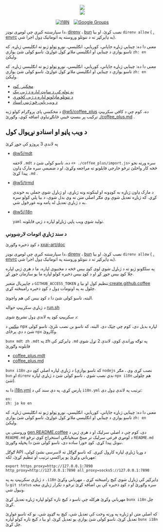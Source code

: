 <p align="center"><a href="https://xxai.art"><img src="https://cdn.jsdelivr.net/gh/xxai-art/doc/logo.svg"/></a><br/><a href="https://xxai.art"><img src="https://cdn.jsdelivr.net/gh/xxai-art/doc/xxai.svg"/></a></p><p align="center"><a href="https://github.com/xxai-art/doc#readme"><img alt="I18N" src="https://cdn.jsdelivr.net/gh/wactax/img/t.svg"/></a>　<a href="https://groups.google.com/u/0/g/xxai-art"><img alt="Google Groups" src="https://cdn.jsdelivr.net/gh/wactax/img/g-groups.svg"/></a></p>

دا سپارښتنه کیږي چې لومړی نوډز، [direnv](https://direnv.net) ، [bun](https://github.com/oven-sh/bun) نصب کړئ، او بیا `direnv allow` ( [. envrc](https://github.com/xxai-art/doc/blob/main/.envrc) به ډایرکټر ته د ننوتلو وروسته په اتوماتيک ډول اجرا شي).

معنی دا ده: چینایي ژباړه جاپاني، کوریايي، انګلیسي، نورو ټولو ژبو ته انګلیسي ژباړه. که تاسو یوازې د چینایي او انګلیسي ملاتړ کول غواړئ، تاسو کولی شئ یوازې `zh: en` ولیکئ.

معنی دا ده: چینایي ژباړه جاپاني، کوریايي، انګلیسي، نورو ټولو ژبو ته انګلیسي ژباړه. که تاسو یوازې د چینایي او انګلیسي ملاتړ کول غواړئ، تاسو کولی شئ یوازې `zh: en` ولیکئ.

* [مخکینۍ کوډ](https://github.com/xxai-art/web)
* [په ټوله کې د سایټ لپاره د ژبې پیک](https://github.com/xxai-art/web/tree/main/i18n)
* [د ننوتلو ماډلونو لپاره د ژبې کڅوړې](https://github.com/wacpkg/user/tree/main/ui.i18n)
* [د ویب پاڼې څو ژبني اسناد](https://github.com/xxai-doc)

د مخکښې پای پروګرام کولو ژبه [@w5/coffee_plus](http://npmjs.com/@w5/coffee_plus) ده، کوم چې د کافي سکریپټ ترکیب پر بنسټ ځینې ځانګړتیاوې اضافه کوي، وګورئ [./coffee_plus.md](./coffee_plus.md) .

## د ویب پاڼو او اسنادو نړیوال کول

په لاندې 3 پروژو کې جوړ کړئ

* [@w5/mdt](https://www.npmjs.com/package/@w5/mdt)

  لاحقه `.mdt` ده، تاسو کولی شئ د `<+ ./coffee_plus/import.js>` سره ورته نحو څخه کار واخلئ ترڅو خارجي فایلونو ته مراجعه وکړئ، او د ضمیمې سره مارک ډاون پیدا کړئ `.md` .

* [@w5/trmd](https://www.npmjs.com/package/@w5/trmd)

  د مارک ډاون ژباړه به کوډونه او لینکونه ونه ژباړي، او ژباړل شوي جملې به خوندي کړي. که ژباړه تعدیل شوې وي مګر اصلي متن نه وي بدل شوی، د بیا پلي کولو سره به د ژباړې تعدیل له پامه ونه غورځول شي.

* [@w5/i18n](https://www.npmjs.com/package/@w5/i18n)

  `yaml` تولید شوي ویب پاڼې ژباړلو لپاره د ژبې فایلونه.

### د سند ژباړې اتومات لارښوونې

د کوډ ذخیره وګورئ [xxai-art/doc](https://github.com/xxai-art/doc)

دا سپارښتنه کیږي چې لومړی نوډز، [direnv](https://direnv.net) ، [bun](https://github.com/oven-sh/bun) نصب کړئ، او بیا `direnv allow` ( [. envrc](https://github.com/xxai-art/doc/blob/main/.envrc) به ډایرکټر ته د ننوتلو وروسته په اتوماتيک ډول اجرا شي).

په سلګونو ژبو ته د ژباړل شوي لوی کوډ بیس څخه د مخنیوي لپاره، ما د هرې ژبې لپاره جلا کوډ بیس جوړ کړ او د کوډ بیس ذخیره کولو لپاره ما یو سازمان جوړ کړ.

د چاپیریال متغیر `GITHUB_ACCESS_TOKEN` تنظیم کول او بیا [د create.github.coffee](https://github.com/xxai-art/doc/blob/main/create.github.coffee) چلول به په اوتومات ډول د کوډ ذخیره رامینځته کړي.

البته، تاسو کولی شئ دا د کوډ بیس کې هم واچوئ.

د ژباړې سکریپټ حواله [run.sh](https://github.com/xxai-art/doc/blob/main/run.sh)

د سکریپټ کوډ په لاندې ډول تشریح شوی:

[بنکس](https://bun.sh/docs/cli/bunx) د npx لپاره بدیل دی، کوم چې چټک دی. البته، که تاسو بن نصب نلرئ، تاسو کولی شئ د دې پرځای `npx` وکاروئ.

`bunx mdt zh` `.mdt` په zh ډایرکټر کې `.md` په توګه وړاندې کوي، لاندې 2 تړل شوي فایلونه وګورئ

* [coffee_plus.mdt](https://github.com/xxai-doc/zh/blob/main/coffee_plus.mdt)
* [coffee_plus.md](https://github.com/xxai-doc/zh/blob/main/coffee_plus.md)

`bunx i18n` د ژباړې لپاره اصلي کوډ دی (که تاسو یوازې `nodejs` نصب کړی وي ، مګر `bun` او `direnv` ندي نصب شوي ، تاسو کولی شئ د ژباړې لپاره `npx i18n` هم چلولی شئ).

دا به [i18n.yml](https://github.com/xxai-art/doc/blob/main/i18n.yml) پارس کړي، په دې سند کې د `i18n.yml` ترتیب په لاندې ډول دی:

```
en:
zh: ja ko en
```

معنی دا ده: چینایي ژباړه جاپاني، کوریايي، انګلیسي، نورو ټولو ژبو ته انګلیسي ژباړه. که تاسو یوازې د چینایي او انګلیسي ملاتړ کول غواړئ، تاسو کولی شئ یوازې `zh: en` ولیکئ.

وروستی یې [gen.README.coffee](https://github.com/xxai-art/doc/blob/main/gen.README.coffee) دی، کوم چې د اصلي سرلیک او د هرې ژبې د `README.md` د لومړي فرعي سرلیک تر مینځ مینځپانګې استخراج کوي ترڅو `README.md` ننوتل پیدا کړي. کوډ خورا ساده دی، تاسو کولی شئ دا پخپله وګورئ.

ګوګل API د وړیا ژباړې لپاره کارول کیږي. که تاسو ګوګل ته لاسرسی نشئ کولی، مهرباني وکړئ یو پراکسي ترتیب او تنظیم کړئ، لکه:

```
export https_proxy=http://127.0.0.1:7890 http_proxy=http://127.0.0.1:7890 all_proxy=socks5://127.0.0.1:7890
```

د ژباړې سکریپټ به په `.i18n` ډایرکټر کې ژباړل شوي کیچ رامینځته کړي ، مهرباني وکړئ دا `git status` سره وګورئ او د کوډ ذخیره کې یې اضافه کړئ ترڅو د تکرار ژباړې مخه ونیول شي.

مهرباني وکړئ هرکله چې تاسو د کیچ تازه کولو لپاره ژباړه تعدیل کړئ `bunx i18n` چل کړئ.

که اصلي متن او ژباړه په ورته وخت کې تعدیل شي، کیچ به ګډوډ شي، نو که تاسو غواړئ تعدیل کړئ، تاسو کولی شئ یوازې یو تعدیل کړئ، او بیا د کیچ تازه کولو لپاره `bunx i18n` چل کړئ.
